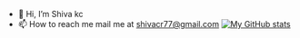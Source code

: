 - 👋 Hi, I’m Shiva kc
- 📫 How to reach me mail me at shivacr77@gmail.com
[![My GitHub stats](https://github-readme-stats.vercel.app/api?username=shiva7&count_private=true&show_icons=true&theme=radical)](https://github.com/shivakc7/github-readme-stats)


